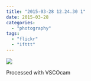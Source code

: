 ```yaml
---
title: "2015-03-28 12.24.30 1"
date: 2015-03-28
categories: 
  - "photography"
tags: 
  - "flickr"
  - "ifttt"
---
```


![](https://farm8.staticflickr.com/7598/16958893461_17d16a0d87_b.jpg)  

Processed with VSCOcam
